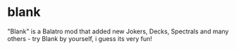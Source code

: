 # blank
"Blank" is a Balatro mod that added new Jokers, Decks, Spectrals and many others - try Blank by yourself, i guess its very fun!
